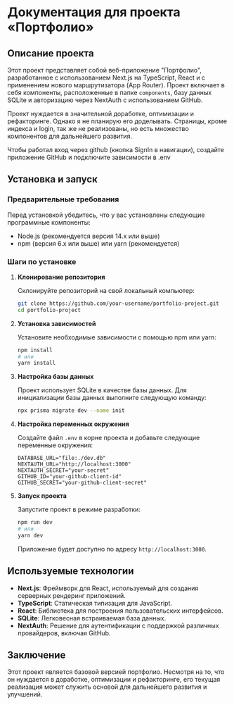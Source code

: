 # Документация для проекта «Портфолио»

## Описание проекта

Этот проект представляет собой веб-приложение "Портфолио", разработанное с использованием Next.js на TypeScript, React и с применением нового маршрутизатора (App Router). Проект включает в себя компоненты, расположенные в папке `components`, базу данных SQLite и авторизацию через NextAuth с использованием GitHub.

Проект нуждается в значительной доработке, оптимизации и рефакторинге. Однако я не планирую его доделывать. Страницы, кроме индекса и login, так же не реализованы, но есть множество компонентов для дальнейшего развития.

Чтобы работал вход через github (кнопка SignIn в навигации), создайте приложение GitHub и подключите зависимости в .env
## Установка и запуск

### Предварительные требования

Перед установкой убедитесь, что у вас установлены следующие программные компоненты:

- Node.js (рекомендуется версия 14.x или выше)
- npm (версия 6.x или выше) или yarn (рекомендуется)

### Шаги по установке

1. **Клонирование репозитория**

   Склонируйте репозиторий на свой локальный компьютер:
   ```bash
   git clone https://github.com/your-username/portfolio-project.git
   cd portfolio-project
   ```

2. **Установка зависимостей**

   Установите необходимые зависимости с помощью npm или yarn:
   ```bash
   npm install
   # или
   yarn install
   ```

3. **Настройка базы данных**

   Проект использует SQLite в качестве базы данных. Для инициализации базы данных выполните следующую команду:
   ```bash
   npx prisma migrate dev --name init
   ```

4. **Настройка переменных окружения**

   Создайте файл `.env` в корне проекта и добавьте следующие переменные окружения:

   ```plaintext
   DATABASE_URL="file:./dev.db"
   NEXTAUTH_URL="http://localhost:3000"
   NEXTAUTH_SECRET="your-secret"
   GITHUB_ID="your-github-client-id"
   GITHUB_SECRET="your-github-client-secret"
   ```

5. **Запуск проекта**

   Запустите проект в режиме разработки:
   ```bash
   npm run dev
   # или
   yarn dev
   ```

   Приложение будет доступно по адресу `http://localhost:3000`.

## Используемые технологии

- **Next.js**: Фреймворк для React, используемый для создания серверных рендеринг приложений.
- **TypeScript**: Статическая типизация для JavaScript.
- **React**: Библиотека для построения пользовательских интерфейсов.
- **SQLite**: Легковесная встраиваемая база данных.
- **NextAuth**: Решение для аутентификации с поддержкой различных провайдеров, включая GitHub.

## Заключение

Этот проект является базовой версией портфолио. Несмотря на то, что он нуждается в доработке, оптимизации и рефакторинге, его текущая реализация может служить основой для дальнейшего развития и улучшений.